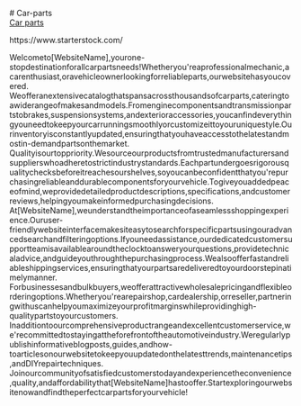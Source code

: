 <p># Car-parts<br />
  <a href="https://www.starterstock.com/sell/52_Car-parts/">Car parts</a></p>
<p>https://www.starterstock.com/</p>
<p> Welcometo[WebsiteName],yourone-stopdestinationforallcarpartsneeds!Whetheryou'reaprofessionalmechanic,acarenthusiast,oravehicleownerlookingforreliableparts,ourwebsitehasyoucovered.​<br />
  Weofferanextensivecatalogthatspansacrossthousandsofcarparts,cateringtoawiderangeofmakesandmodels.Fromenginecomponentsandtransmissionpartstobrakes,suspensionsystems,andexterioraccessories,youcanfindeverythingyouneedtokeepyourcarrunningsmoothlyorcustomizeittoyouruniquestyle.Ourinventoryisconstantlyupdated,ensuringthatyouhaveaccesstothelatestandmostin-demandpartsonthemarket.​<br />
  Qualityisourtoppriority.Wesourceourproductsfromtrustedmanufacturersandsupplierswhoadheretostrictindustrystandards.Eachpartundergoesrigorousqualitychecksbeforeitreachesourshelves,soyoucanbeconfidentthatyou'repurchasingreliableanddurablecomponentsforyourvehicle.Togiveyouaddedpeaceofmind,weprovidedetailedproductdescriptions,specifications,andcustomerreviews,helpingyoumakeinformedpurchasingdecisions.​<br />
  At[WebsiteName],weunderstandtheimportanceofaseamlessshoppingexperience.Ouruser-friendlywebsiteinterfacemakesiteasytosearchforspecificpartsusingouradvancedsearchandfilteringoptions.Ifyouneedassistance,ourdedicatedcustomersupportteamisavailablearoundtheclocktoansweryourquestions,providetechnicaladvice,andguideyouthroughthepurchasingprocess.Wealsoofferfastandreliableshippingservices,ensuringthatyourpartsaredeliveredtoyourdoorstepinatimelymanner.​<br />
  Forbusinessesandbulkbuyers,weofferattractivewholesalepricingandflexibleorderingoptions.Whetheryou'rearepairshop,cardealership,orreseller,partneringwithuscanhelpyoumaximizeyourprofitmarginswhileprovidinghigh-qualitypartstoyourcustomers.​<br />
  Inadditiontoourcomprehensiveproductrangeandexcellentcustomerservice,we'recommittedtostayingattheforefrontoftheautomotiveindustry.Weregularlypublishinformativeblogposts,guides,andhow-toarticlesonourwebsitetokeepyouupdatedonthelatesttrends,maintenancetips,andDIYrepairtechniques.​<br />
  Joinourcommunityofsatisfiedcustomerstodayandexperiencetheconvenience,quality,andaffordabilitythat[WebsiteName]hastooffer.Startexploringourwebsitenowandfindtheperfectcarpartsforyourvehicle!<br />
</p>

